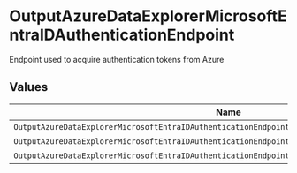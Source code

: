 # OutputAzureDataExplorerMicrosoftEntraIDAuthenticationEndpoint

Endpoint used to acquire authentication tokens from Azure


## Values

| Name                                                                                              | Value                                                                                             |
| ------------------------------------------------------------------------------------------------- | ------------------------------------------------------------------------------------------------- |
| `OutputAzureDataExplorerMicrosoftEntraIDAuthenticationEndpointHTTPSLoginMicrosoftonlineCom`       | https://login.microsoftonline.com                                                                 |
| `OutputAzureDataExplorerMicrosoftEntraIDAuthenticationEndpointHTTPSLoginMicrosoftonlineUs`        | https://login.microsoftonline.us                                                                  |
| `OutputAzureDataExplorerMicrosoftEntraIDAuthenticationEndpointHTTPSLoginPartnerMicrosoftonlineCn` | https://login.partner.microsoftonline.cn                                                          |